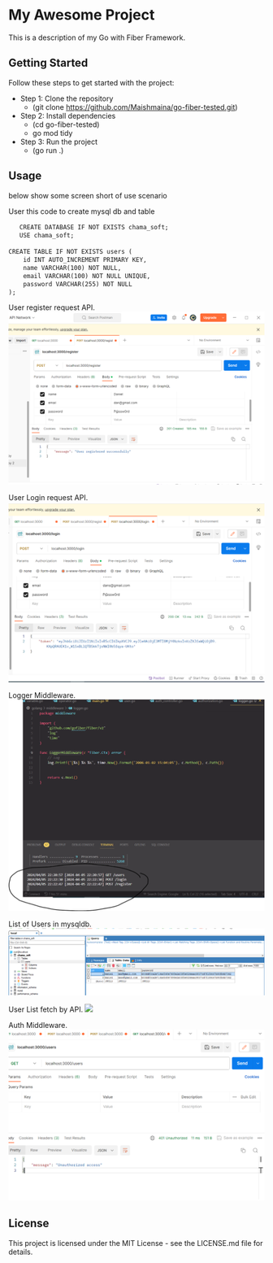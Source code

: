 # My Awesome Project

This is a description of my Go with Fiber Framework.

## Getting Started

Follow these steps to get started with the project:
- Step 1: Clone the repository
   - (git clone https://github.com/Maishmaina/go-fiber-tested.git)
- Step 2: Install dependencies
  - (cd go-fiber-tested)
  - go mod tidy
- Step 3: Run the project
  - (go run .)

## Usage

below show some screen short of use scenario 

User this code to create mysql db and table 

       CREATE DATABASE IF NOT EXISTS chama_soft;
       USE chama_soft;

    CREATE TABLE IF NOT EXISTS users (
        id INT AUTO_INCREMENT PRIMARY KEY,
        name VARCHAR(100) NOT NULL,
        email VARCHAR(100) NOT NULL UNIQUE,
        password VARCHAR(255) NOT NULL
    );

User register request API.
<img src="/assets/Postman register.PNG" />

User Login request API.
<img src="/assets/loginsuccessful.PNG" />

Logger Middleware.
<img src="/assets/loggermiddleware.PNG" />

List of Users in mysqldb.
<img src="/assets/userindb.PNG" />

User List fetch by API.
<img src="/assets/userlistig.PNG.PNG" />

Auth Middleware.
<img src="/assets/accessing protectedroutes.PNG" />




## License

This project is licensed under the MIT License - see the LICENSE.md file for details.
